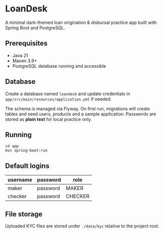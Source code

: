 # LoanDesk

A minimal dark-themed loan origination & disbursal practice app built with Spring Boot and PostgreSQL.

## Prerequisites
* Java 21
* Maven 3.9+
* PostgreSQL database running and accessible

## Database
Create a database named `loandesk` and update credentials in `app/src/main/resources/application.yml` if needed.

The schema is managed via Flyway. On first run, migrations will create tables and seed users, products and a sample application. Passwords are stored as **plain text** for local practice only.

## Running
```
cd app
mvn spring-boot:run
```

## Default logins
| username | password | role |
|----------|----------|------|
| maker    | password | MAKER|
| checker  | password | CHECKER|

## File storage
Uploaded KYC files are stored under `./data/kyc` relative to the project root.
